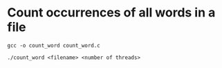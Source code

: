# Count occurrences of all words in a file
```
gcc -o count_word count_word.c
```
```
./count_word <filename> <number of threads>
```

